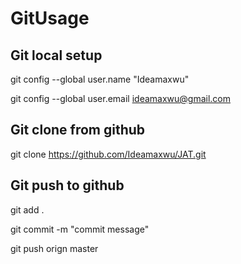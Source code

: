 # GitUsage
## Git local setup
git config --global user.name "Ideamaxwu"

git config --global user.email ideamaxwu@gmail.com

## Git clone from github
git clone https://github.com/Ideamaxwu/JAT.git
## Git push to github
git add .

git commit -m "commit message"

git push orign master
